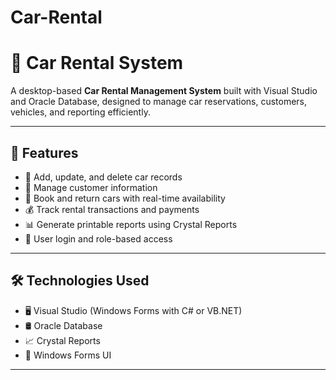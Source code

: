 # Car-Rental
# 🚗 Car Rental System

A desktop-based **Car Rental Management System** built with Visual Studio and Oracle Database, designed to manage car reservations, customers, vehicles, and reporting efficiently.

---

## 📌 Features

- 🧾 Add, update, and delete car records
- 👤 Manage customer information
- 📆 Book and return cars with real-time availability
- 💰 Track rental transactions and payments
- 📊 Generate printable reports using Crystal Reports
- 🔐 User login and role-based access

---

## 🛠️ Technologies Used

- 🖥️ Visual Studio (Windows Forms with C# or VB.NET)
- 🛢️ Oracle Database
- 📈 Crystal Reports
- 🎨 Windows Forms UI
  
---

